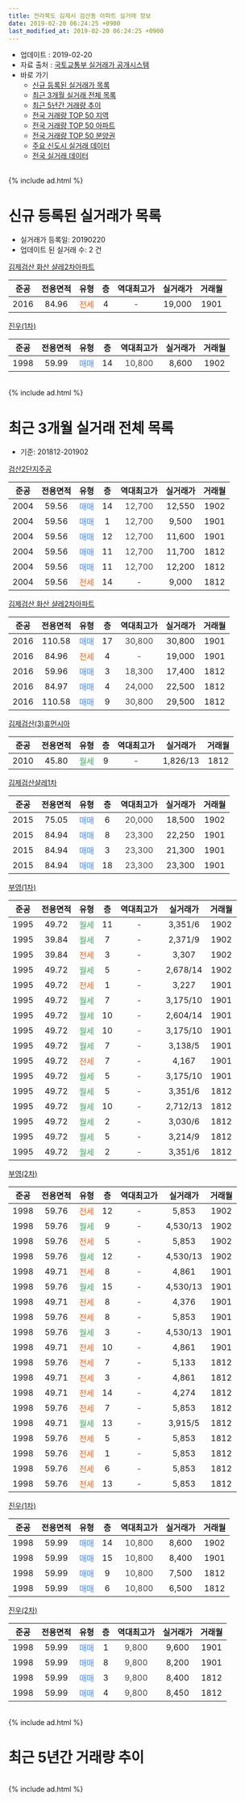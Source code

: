 ```yaml
---
title: 전라북도 김제시 검산동 아파트 실거래 정보
date: 2019-02-20 06:24:25 +0900
last_modified_at: 2019-02-20 06:24:25 +0900
---
```


* 업데이트 : 2019-02-20
* 자료 출처 : [국토교통부 실거래가 공개시스템](http://rt.molit.go.kr)
* 바로 가기
    * [신규 등록된 실거래가 목록](#신규-등록된-실거래가-목록)
    * [최근 3개월 실거래 전체 목록](#최근-3개월-실거래-전체-목록)
    * [최근 5년간 거래량 추이](#최근-5년간-거래량-추이)
    * [전국 거래량 TOP 50 지역](https://inasie.github.io/apt-trade-info/최근-3개월-전국에서-가장-거래가-많이-발생한-지역)
    * [전국 거래량 TOP 50 아파트](https://inasie.github.io/apt-trade-info/최근-3개월-전국에서-가장-거래가-많이-발생한-아파트)
    * [전국 거래량 TOP 50 분양권](https://inasie.github.io/apt-trade-info/최근-3개월-전국에서-가장-거래가-많이-발생한-분양권)
    * [주요 신도시 실거래 데이터](https://inasie.github.io/apt-trade-info/주요-신도시)
    * [전국 실거래 데이터](https://inasie.github.io/apt-trade-info/전국)
<br>
{% include ad.html %}
<br>

# 신규 등록된 실거래가 목록
* 실거래가 등록일: 20190220
* 업데이트 된 실거래 수: 2 건


[김제검산 화산 샬레2차아파트](https://search.naver.com/search.naver?query=%EC%A0%84%EB%9D%BC%EB%B6%81%EB%8F%84+%EA%B9%80%EC%A0%9C%EC%8B%9C+%EA%B2%80%EC%82%B0%EB%8F%99+%EA%B9%80%EC%A0%9C%EA%B2%80%EC%82%B0+%ED%99%94%EC%82%B0+%EC%83%AC%EB%A0%882%EC%B0%A8%EC%95%84%ED%8C%8C%ED%8A%B8)

|준공|전용면적|유형|층|역대최고가|실거래가|거래월|
|:---:|:---:|:---:|:---:|:---:|:---:|:---:|
|2016|84.96|<span style="color:#ff5a00">전세</span>|4|<span style="color:#444444">-</span>|19,000|1901|

[진우(1차)](https://search.naver.com/search.naver?query=%EC%A0%84%EB%9D%BC%EB%B6%81%EB%8F%84+%EA%B9%80%EC%A0%9C%EC%8B%9C+%EA%B2%80%EC%82%B0%EB%8F%99+%EC%A7%84%EC%9A%B0%281%EC%B0%A8%29)

|준공|전용면적|유형|층|역대최고가|실거래가|거래월|
|:---:|:---:|:---:|:---:|:---:|:---:|:---:|
|1998|59.99|<span style="color:#4285f3">매매</span>|14|<span style="color:#444444">10,800</span>|8,600|1902|


<br>
{% include ad.html %}
<br>

# 최근 3개월 실거래 전체 목록
* 기준: 201812-201902


[검산2단지주공](https://search.naver.com/search.naver?query=%EC%A0%84%EB%9D%BC%EB%B6%81%EB%8F%84+%EA%B9%80%EC%A0%9C%EC%8B%9C+%EA%B2%80%EC%82%B0%EB%8F%99+%EA%B2%80%EC%82%B02%EB%8B%A8%EC%A7%80%EC%A3%BC%EA%B3%B5)

|준공|전용면적|유형|층|역대최고가|실거래가|거래월|
|:---:|:---:|:---:|:---:|:---:|:---:|:---:|
|2004|59.56|<span style="color:#4285f3">매매</span>|14|<span style="color:#444444">12,700</span>|12,550|1902|
|2004|59.56|<span style="color:#4285f3">매매</span>|1|<span style="color:#444444">12,700</span>|9,500|1901|
|2004|59.56|<span style="color:#4285f3">매매</span>|12|<span style="color:#444444">12,700</span>|11,600|1901|
|2004|59.56|<span style="color:#4285f3">매매</span>|11|<span style="color:#444444">12,700</span>|11,700|1812|
|2004|59.56|<span style="color:#4285f3">매매</span>|11|<span style="color:#444444">12,700</span>|12,200|1812|
|2004|59.56|<span style="color:#ff5a00">전세</span>|14|<span style="color:#444444">-</span>|9,000|1812|

[김제검산 화산 샬레2차아파트](https://search.naver.com/search.naver?query=%EC%A0%84%EB%9D%BC%EB%B6%81%EB%8F%84+%EA%B9%80%EC%A0%9C%EC%8B%9C+%EA%B2%80%EC%82%B0%EB%8F%99+%EA%B9%80%EC%A0%9C%EA%B2%80%EC%82%B0+%ED%99%94%EC%82%B0+%EC%83%AC%EB%A0%882%EC%B0%A8%EC%95%84%ED%8C%8C%ED%8A%B8)

|준공|전용면적|유형|층|역대최고가|실거래가|거래월|
|:---:|:---:|:---:|:---:|:---:|:---:|:---:|
|2016|110.58|<span style="color:#4285f3">매매</span>|17|<span style="color:#444444">30,800</span>|30,800|1901|
|2016|84.96|<span style="color:#ff5a00">전세</span>|4|<span style="color:#444444">-</span>|19,000|1901|
|2016|59.96|<span style="color:#4285f3">매매</span>|3|<span style="color:#444444">18,300</span>|17,400|1812|
|2016|84.97|<span style="color:#4285f3">매매</span>|4|<span style="color:#444444">24,000</span>|22,500|1812|
|2016|110.58|<span style="color:#4285f3">매매</span>|9|<span style="color:#444444">30,800</span>|29,500|1812|

[김제검산(3)휴먼시아](https://search.naver.com/search.naver?query=%EC%A0%84%EB%9D%BC%EB%B6%81%EB%8F%84+%EA%B9%80%EC%A0%9C%EC%8B%9C+%EA%B2%80%EC%82%B0%EB%8F%99+%EA%B9%80%EC%A0%9C%EA%B2%80%EC%82%B0%283%29%ED%9C%B4%EB%A8%BC%EC%8B%9C%EC%95%84)

|준공|전용면적|유형|층|역대최고가|실거래가|거래월|
|:---:|:---:|:---:|:---:|:---:|:---:|:---:|
|2010|45.80|<span style="color:#34a853">월세</span>|9|<span style="color:#444444">-</span>|1,826/13|1812|

[김제검산샬레1차](https://search.naver.com/search.naver?query=%EC%A0%84%EB%9D%BC%EB%B6%81%EB%8F%84+%EA%B9%80%EC%A0%9C%EC%8B%9C+%EA%B2%80%EC%82%B0%EB%8F%99+%EA%B9%80%EC%A0%9C%EA%B2%80%EC%82%B0%EC%83%AC%EB%A0%881%EC%B0%A8)

|준공|전용면적|유형|층|역대최고가|실거래가|거래월|
|:---:|:---:|:---:|:---:|:---:|:---:|:---:|
|2015|75.05|<span style="color:#4285f3">매매</span>|6|<span style="color:#444444">20,000</span>|18,500|1902|
|2015|84.94|<span style="color:#4285f3">매매</span>|8|<span style="color:#444444">23,300</span>|22,250|1901|
|2015|84.94|<span style="color:#4285f3">매매</span>|3|<span style="color:#444444">23,300</span>|21,300|1901|
|2015|84.94|<span style="color:#4285f3">매매</span>|18|<span style="color:#444444">23,300</span>|23,300|1901|

[부영(1차)](https://search.naver.com/search.naver?query=%EC%A0%84%EB%9D%BC%EB%B6%81%EB%8F%84+%EA%B9%80%EC%A0%9C%EC%8B%9C+%EA%B2%80%EC%82%B0%EB%8F%99+%EB%B6%80%EC%98%81%281%EC%B0%A8%29)

|준공|전용면적|유형|층|역대최고가|실거래가|거래월|
|:---:|:---:|:---:|:---:|:---:|:---:|:---:|
|1995|49.72|<span style="color:#34a853">월세</span>|11|<span style="color:#444444">-</span>|3,351/6|1902|
|1995|39.84|<span style="color:#34a853">월세</span>|7|<span style="color:#444444">-</span>|2,371/9|1902|
|1995|39.84|<span style="color:#ff5a00">전세</span>|3|<span style="color:#444444">-</span>|3,307|1902|
|1995|49.72|<span style="color:#34a853">월세</span>|5|<span style="color:#444444">-</span>|2,678/14|1902|
|1995|49.72|<span style="color:#ff5a00">전세</span>|1|<span style="color:#444444">-</span>|3,227|1901|
|1995|49.72|<span style="color:#34a853">월세</span>|7|<span style="color:#444444">-</span>|3,175/10|1901|
|1995|49.72|<span style="color:#34a853">월세</span>|10|<span style="color:#444444">-</span>|2,604/14|1901|
|1995|49.72|<span style="color:#34a853">월세</span>|10|<span style="color:#444444">-</span>|3,175/10|1901|
|1995|49.72|<span style="color:#34a853">월세</span>|7|<span style="color:#444444">-</span>|3,138/5|1901|
|1995|49.72|<span style="color:#ff5a00">전세</span>|7|<span style="color:#444444">-</span>|4,167|1901|
|1995|49.72|<span style="color:#34a853">월세</span>|5|<span style="color:#444444">-</span>|3,175/10|1901|
|1995|49.72|<span style="color:#34a853">월세</span>|5|<span style="color:#444444">-</span>|3,351/6|1812|
|1995|49.72|<span style="color:#34a853">월세</span>|10|<span style="color:#444444">-</span>|2,712/13|1812|
|1995|49.72|<span style="color:#34a853">월세</span>|2|<span style="color:#444444">-</span>|3,030/6|1812|
|1995|49.72|<span style="color:#34a853">월세</span>|5|<span style="color:#444444">-</span>|3,214/9|1812|
|1995|49.72|<span style="color:#34a853">월세</span>|2|<span style="color:#444444">-</span>|3,351/6|1812|

[부영(2차)](https://search.naver.com/search.naver?query=%EC%A0%84%EB%9D%BC%EB%B6%81%EB%8F%84+%EA%B9%80%EC%A0%9C%EC%8B%9C+%EA%B2%80%EC%82%B0%EB%8F%99+%EB%B6%80%EC%98%81%282%EC%B0%A8%29)

|준공|전용면적|유형|층|역대최고가|실거래가|거래월|
|:---:|:---:|:---:|:---:|:---:|:---:|:---:|
|1998|59.76|<span style="color:#ff5a00">전세</span>|12|<span style="color:#444444">-</span>|5,853|1902|
|1998|59.76|<span style="color:#34a853">월세</span>|9|<span style="color:#444444">-</span>|4,530/13|1902|
|1998|59.76|<span style="color:#ff5a00">전세</span>|5|<span style="color:#444444">-</span>|5,853|1902|
|1998|59.76|<span style="color:#34a853">월세</span>|12|<span style="color:#444444">-</span>|4,530/13|1902|
|1998|49.71|<span style="color:#ff5a00">전세</span>|8|<span style="color:#444444">-</span>|4,861|1901|
|1998|59.76|<span style="color:#34a853">월세</span>|15|<span style="color:#444444">-</span>|4,530/13|1901|
|1998|49.71|<span style="color:#ff5a00">전세</span>|8|<span style="color:#444444">-</span>|4,376|1901|
|1998|59.76|<span style="color:#ff5a00">전세</span>|8|<span style="color:#444444">-</span>|5,853|1901|
|1998|59.76|<span style="color:#34a853">월세</span>|3|<span style="color:#444444">-</span>|4,530/13|1901|
|1998|49.71|<span style="color:#ff5a00">전세</span>|10|<span style="color:#444444">-</span>|4,861|1901|
|1998|59.76|<span style="color:#ff5a00">전세</span>|7|<span style="color:#444444">-</span>|5,133|1812|
|1998|49.71|<span style="color:#ff5a00">전세</span>|3|<span style="color:#444444">-</span>|4,861|1812|
|1998|49.71|<span style="color:#ff5a00">전세</span>|14|<span style="color:#444444">-</span>|4,274|1812|
|1998|59.76|<span style="color:#ff5a00">전세</span>|7|<span style="color:#444444">-</span>|5,853|1812|
|1998|49.71|<span style="color:#34a853">월세</span>|13|<span style="color:#444444">-</span>|3,915/5|1812|
|1998|59.76|<span style="color:#ff5a00">전세</span>|5|<span style="color:#444444">-</span>|5,853|1812|
|1998|59.76|<span style="color:#ff5a00">전세</span>|1|<span style="color:#444444">-</span>|5,853|1812|
|1998|59.76|<span style="color:#ff5a00">전세</span>|6|<span style="color:#444444">-</span>|5,853|1812|
|1998|59.76|<span style="color:#ff5a00">전세</span>|13|<span style="color:#444444">-</span>|5,853|1812|


<script async src="//pagead2.googlesyndication.com/pagead/js/adsbygoogle.js"></script>
<!-- 기본 -->
<ins class="adsbygoogle"
     style="display:block"
     data-ad-client="ca-pub-2446590836940007"
     data-ad-slot="1659523306"
     data-ad-format="auto"
     data-full-width-responsive="true"></ins>
<script>
(adsbygoogle = window.adsbygoogle || []).push({});
</script>


[진우(1차)](https://search.naver.com/search.naver?query=%EC%A0%84%EB%9D%BC%EB%B6%81%EB%8F%84+%EA%B9%80%EC%A0%9C%EC%8B%9C+%EA%B2%80%EC%82%B0%EB%8F%99+%EC%A7%84%EC%9A%B0%281%EC%B0%A8%29)

|준공|전용면적|유형|층|역대최고가|실거래가|거래월|
|:---:|:---:|:---:|:---:|:---:|:---:|:---:|
|1998|59.99|<span style="color:#4285f3">매매</span>|14|<span style="color:#444444">10,800</span>|8,600|1902|
|1998|59.99|<span style="color:#4285f3">매매</span>|15|<span style="color:#444444">10,800</span>|8,400|1901|
|1998|59.99|<span style="color:#4285f3">매매</span>|9|<span style="color:#444444">10,800</span>|7,500|1812|
|1998|59.99|<span style="color:#4285f3">매매</span>|6|<span style="color:#444444">10,800</span>|6,500|1812|

[진우(2차)](https://search.naver.com/search.naver?query=%EC%A0%84%EB%9D%BC%EB%B6%81%EB%8F%84+%EA%B9%80%EC%A0%9C%EC%8B%9C+%EA%B2%80%EC%82%B0%EB%8F%99+%EC%A7%84%EC%9A%B0%282%EC%B0%A8%29)

|준공|전용면적|유형|층|역대최고가|실거래가|거래월|
|:---:|:---:|:---:|:---:|:---:|:---:|:---:|
|1998|59.99|<span style="color:#4285f3">매매</span>|1|<span style="color:#444444">9,800</span>|9,600|1901|
|1998|59.99|<span style="color:#4285f3">매매</span>|8|<span style="color:#444444">9,800</span>|8,200|1901|
|1998|59.99|<span style="color:#4285f3">매매</span>|3|<span style="color:#444444">9,800</span>|8,400|1812|
|1998|59.99|<span style="color:#4285f3">매매</span>|4|<span style="color:#444444">9,800</span>|8,450|1812|


<br>
{% include ad.html %}
<br>

# 최근 5년간 거래량 추이


<div style="width:100%;">
    <canvas id="deal_progress" height="200"></canvas>
</div>

<script>
new Chart(document.getElementById("deal_progress"), {
    type: 'line',
    data: {
        labels: ['201402','201403','201404','201405','201406','201407','201408','201409','201410','201411','201412','201501','201502','201503','201504','201505','201506','201507','201508','201509','201510','201511','201512','201601','201602','201603','201604','201605','201606','201607','201608','201609','201610','201611','201612','201701','201702','201703','201704','201705','201706','201707','201708','201709','201710','201711','201712','201801','201802','201803','201804','201805','201806','201807','201808','201809','201810','201811','201812','201901','201902'],
        datasets: [{
            label: '매매',
            pointRadius: 1,
            data: [1, 9, 0, 4, 5, 5, 4, 4, 14, 10, 6, 12, 8, 21, 15, 8, 7, 2, 4, 7, 6, 7, 7, 4, 12, 7, 10, 6, 10, 6, 10, 12, 6, 11, 10, 14, 17, 9, 12, 16, 6, 4, 9, 9, 10, 11, 9, 19, 11, 8, 4, 8, 9, 7, 15, 6, 7, 14, 9, 9, 3],
            borderColor: "rgba(255, 201, 14, 1)",
            backgroundColor: "rgba(255, 201, 14, 0.5)",
            fill: false,
            lineTension: 0
        },{
            label: '전월세',
            pointRadius: 1,
            data: [35, 15, 16, 19, 15, 15, 20, 14, 11, 17, 13, 20, 16, 20, 27, 18, 19, 21, 31, 30, 15, 20, 27, 14, 47, 26, 46, 28, 26, 21, 34, 30, 33, 31, 27, 27, 28, 26, 35, 30, 25, 24, 31, 23, 25, 29, 22, 19, 40, 22, 29, 20, 17, 21, 28, 26, 29, 25, 16, 14, 8],
            borderColor: "rgba(0, 141, 185, 1)",
            backgroundColor: "rgba(0, 141, 185, 0.5)",
            fill: false,
            lineTension: 0
        }
        ]
    },
    options: {
        responsive: true,
        title: {
            display: false
        },
        tooltips: {
            mode: 'index',
            intersect: false
        },
        hover: {
            mode: 'nearest',
            intersect: true
        },
        scales: {
            xAxes: [{
                display: true,
                scaleLabel: {
                    display: true,
                    labelString: '년/월'
                }
            }],
            yAxes: [{
                display: true,
                ticks: {
                    suggestedMin: 0,
                },
                scaleLabel: {
                    display: true,
                    labelString: '실거래 수'
                }
            }]
        }
    }
});

</script>


<br>
{% include ad.html %}
<br>

